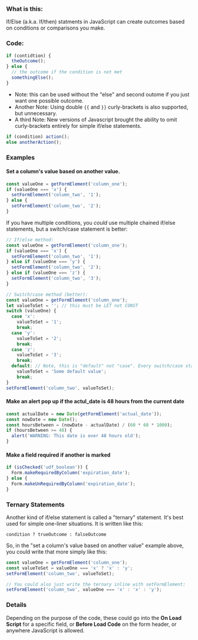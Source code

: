 ### What is this:
If/Else (a.k.a. If/then) statments in JavaScript can create outcomes based on conditions or comparisons you make.

### Code:
```javascript
if (contidtion) {
  theOutcome();
} else {
  // the outcome if the condition is not met
  somethingElse();
}
```

- Note: this can be used without the "else" and second outome if you just want one possible outcome.
- Another Note: Using double `{{` and `}}` curly-brackets is also supported, but unnecessary.
- A third Note: New versions of Javascript brought the ability to omit curly-brackets entirely for simple if/else statements.

```javascript
if (condition) action();
else anotherAction();
```

### Examples
#### Set a column's value based on another value.
```javascript
const valueOne = getFormElement('column_one');
if (valueOne === 'x') {
  setFormElement('column_two', '1');
} else {
  setFormElement('column_two', '2');
}
```
If you have multiple conditions, you *could* use multiple chained if/else statements, but a switch/case statement is better:
```javascript
// If/else method:
const valueOne = getFormElement('column_one');
if (valueOne === 'x') {
  setFormElement('column_two', '1');
} else if (valueOne === 'y') {
  setFormElement('column_two', '2');
} else if (valueOne === 'z') {
  setFormElement('column_two', '3');
}

// Switch/case method (better):
const valueOne = getFormElement('column_one');
let valueToSet = ''; // this must be LET not CONST
switch (valueOne) {
  case 'x':
    valueToSet = '1';
    break;
  case 'y':
    valueToSet = '2';
    break;
  case 'z':
    valueToSet = '3';
    break;
  default: // Note, this is "default" not "case". Every switch/case statement must have a "default".
    valueToSet = 'Some default value';
    break;
}
setFormElement('column_two', valueToSet);
```

#### Make an alert pop up if the actul_date is 48 hours from the current date
```javascript
const actualDate = new Date(getFormElement('actual_date'));
const nowDate = new Date();
const hoursBetween = (nowDate - actualDate) / (60 * 60 * 1000);
if (hoursBetween >= 48) {
  alert('WARNING: This date is over 48 hours old');
}
```

#### Make a field required if another is marked
```javascript
if (isChecked('udf_boolean')) {
  Form.makeRequiredByColumn('expiration_date');
} else {
  Form.makeUnRequiredByColumn('expiration_date');
}
```

### Ternary Statements
Another kind of if/else statement is called a "ternary" statement. It's best used for simple one-liner situations. It is written like this:

`condition ? trueOutcome : falseOutcome`

So, in the "set a column's value based on another value" example above, you could write that more simply like this:
```javascript
const valueOne = getFormElement('column_one');
const valueToSet = valueOne === 'x' ? 'x' : 'y';
setFormElement('column_two', valueToSet);

// You could also just write the ternary inline with setFormElement:
setFormElement('column_two', valueOne === 'x' : 'x' : 'y');
```

### Details
Depending on the purpose of the code, these could go into the **On Load Script** for a specific field, or **Before Load Code** on the form header, or anywhere JavaScript is allowed.

